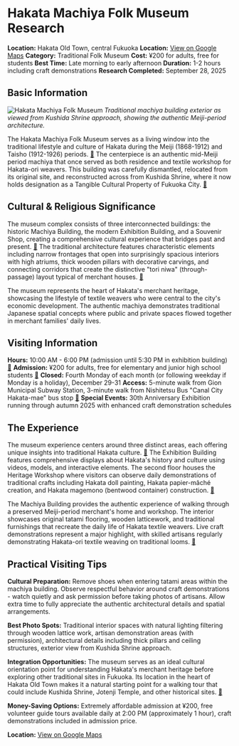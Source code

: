 # Hakata Machiya Folk Museum Research

**Location:** Hakata Old Town, central Fukuoka
**Location:** [View on Google Maps](https://maps.google.com/maps?q=33.5950481,130.4164244)
**Category:** Traditional Folk Museum
**Cost:** ¥200 for adults, free for students
**Best Time:** Late morning to early afternoon
**Duration:** 1-2 hours including craft demonstrations
**Research Completed:** September 28, 2025

## Basic Information

![Hakata Machiya Folk Museum](https://upload.wikimedia.org/wikipedia/commons/a/a9/Hakata-Machiya_Furusato_Museum_20170918.jpg)
*Traditional machiya building exterior as viewed from Kushida Shrine approach, showing the authentic Meiji-period architecture.*

The Hakata Machiya Folk Museum serves as a living window into the traditional lifestyle and culture of Hakata during the Meiji (1868-1912) and Taisho (1912-1926) periods. [🔗](https://gofukuoka.jp/spots/detail/26812) The centerpiece is an authentic mid-Meiji period machiya that once served as both residence and textile workshop for Hakata-ori weavers. This building was carefully dismantled, relocated from its original site, and reconstructed across from Kushida Shrine, where it now holds designation as a Tangible Cultural Property of Fukuoka City. [🔗](https://hakatamachiya.com/en/)

## Cultural & Religious Significance

The museum complex consists of three interconnected buildings: the historic Machiya Building, the modern Exhibition Building, and a Souvenir Shop, creating a comprehensive cultural experience that bridges past and present. [🔗](https://www.gltjp.com/en/directory/item/13250/) The traditional architecture features characteristic elements including narrow frontages that open into surprisingly spacious interiors with high atriums, thick wooden pillars with decorative carvings, and connecting corridors that create the distinctive "tori niwa" (through-passage) layout typical of merchant houses. [🔗](https://enjoy-kyushu.com/column/fukuoka/historicalsite/872.html)

The museum represents the heart of Hakata's merchant heritage, showcasing the lifestyle of textile weavers who were central to the city's economic development. The authentic machiya demonstrates traditional Japanese spatial concepts where public and private spaces flowed together in merchant families' daily lives.

## Visiting Information

**Hours:** 10:00 AM - 6:00 PM (admission until 5:30 PM in exhibition building) [🔗](https://hakatamachiya.com/en/)
**Admission:** ¥200 for adults, free for elementary and junior high school students [🔗](https://www.gltjp.com/en/directory/item/13250/)
**Closed:** Fourth Monday of each month (or following weekday if Monday is a holiday), December 29-31
**Access:** 5-minute walk from Gion Municipal Subway Station, 3-minute walk from Nishitetsu Bus "Canal City Hakata-mae" bus stop [🔗](https://gofukuoka.jp/spots/detail/26812)
**Special Events:** 30th Anniversary Exhibition running through autumn 2025 with enhanced craft demonstration schedules

## The Experience

The museum experience centers around three distinct areas, each offering unique insights into traditional Hakata culture. [🔗](https://www.crossroadfukuoka.jp/en/spot/10019) The Exhibition Building features comprehensive displays about Hakata's history and culture using videos, models, and interactive elements. The second floor houses the Heritage Workshop where visitors can observe daily demonstrations of traditional crafts including Hakata doll painting, Hakata papier-mâché creation, and Hakata magemono (bentwood container) construction. [🔗](https://gofukuoka.jp/spots/detail/26812)

The Machiya Building provides the authentic experience of walking through a preserved Meiji-period merchant's home and workshop. The interior showcases original tatami flooring, wooden latticework, and traditional furnishings that recreate the daily life of Hakata textile weavers. Live craft demonstrations represent a major highlight, with skilled artisans regularly demonstrating Hakata-ori textile weaving on traditional looms. [🔗](https://www.tripadvisor.com/Attraction_Review-g14127501-d325351-Reviews-Hakatamachiya_Furusatokan-Hakata_Fukuoka_Fukuoka_Prefecture_Kyushu.html)

## Practical Visiting Tips

**Cultural Preparation:** Remove shoes when entering tatami areas within the machiya building. Observe respectful behavior around craft demonstrations - watch quietly and ask permission before taking photos of artisans. Allow extra time to fully appreciate the authentic architectural details and spatial arrangements.

**Best Photo Spots:** Traditional interior spaces with natural lighting filtering through wooden lattice work, artisan demonstration areas (with permission), architectural details including thick pillars and ceiling structures, exterior view from Kushida Shrine approach.

**Integration Opportunities:** The museum serves as an ideal cultural orientation point for understanding Hakata's merchant heritage before exploring other traditional sites in Fukuoka. Its location in the heart of Hakata Old Town makes it a natural starting point for a walking tour that could include Kushida Shrine, Jotenji Temple, and other historical sites. [🔗](https://gofukuoka.jp/articles/detail/bc5fd2b1-e507-447c-a90f-6f0704964732)

**Money-Saving Options:** Extremely affordable admission at ¥200, free volunteer guide tours available daily at 2:00 PM (approximately 1 hour), craft demonstrations included in admission price.

**Location:** [View on Google Maps](https://www.google.com/maps/place/33.5938,130.4116)
